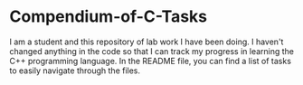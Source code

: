 # Compendium-of-C-Tasks
I am a student and this repository of lab work I have been doing. I haven't changed anything in the code so that I can track my progress in learning the C++ programming language.  In the README file, you can find a list of tasks to easily navigate through the files.
